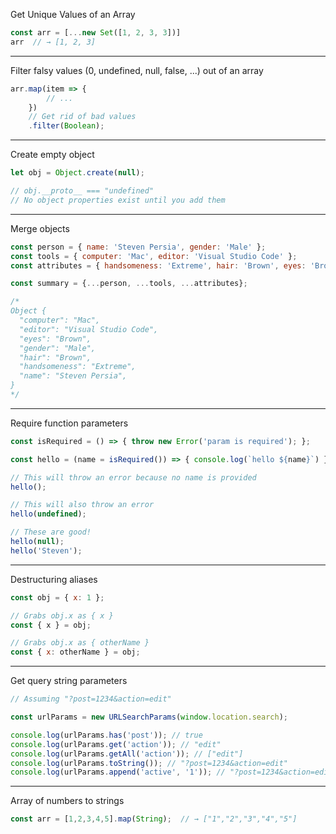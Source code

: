 Get Unique Values of an Array

```js
const arr = [...new Set([1, 2, 3, 3])]
arr  // → [1, 2, 3]
```
----

Filter falsy values (0, undefined, null, false, ...) out of an array

```js
arr.map(item => {
        // ...
    })
    // Get rid of bad values
    .filter(Boolean);
```
----

Create empty object

```js
let obj = Object.create(null);

// obj.__proto__ === "undefined"
// No object properties exist until you add them
```
----

Merge objects

```js
const person = { name: 'Steven Persia', gender: 'Male' };
const tools = { computer: 'Mac', editor: 'Visual Studio Code' };
const attributes = { handsomeness: 'Extreme', hair: 'Brown', eyes: 'Brown' };

const summary = {...person, ...tools, ...attributes};

/*
Object {
  "computer": "Mac",
  "editor": "Visual Studio Code",
  "eyes": "Brown",
  "gender": "Male",
  "hair": "Brown",
  "handsomeness": "Extreme",
  "name": "Steven Persia",
}
*/
```
----

Require function parameters

```js
const isRequired = () => { throw new Error('param is required'); };

const hello = (name = isRequired()) => { console.log(`hello ${name}`) };

// This will throw an error because no name is provided
hello();

// This will also throw an error
hello(undefined);

// These are good!
hello(null);
hello('Steven');
```
----

Destructuring aliases

```js
const obj = { x: 1 };

// Grabs obj.x as { x }
const { x } = obj;

// Grabs obj.x as { otherName }
const { x: otherName } = obj;
```
----

Get query string parameters

```js
// Assuming "?post=1234&action=edit"

const urlParams = new URLSearchParams(window.location.search);

console.log(urlParams.has('post')); // true
console.log(urlParams.get('action')); // "edit"
console.log(urlParams.getAll('action')); // ["edit"]
console.log(urlParams.toString()); // "?post=1234&action=edit"
console.log(urlParams.append('active', '1')); // "?post=1234&action=edit&active=1"
```
----

Array of numbers to strings

```js
const arr = [1,2,3,4,5].map(String);  // → ["1","2","3","4","5"]
```
